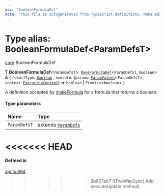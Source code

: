 ```yaml
---
nav: "BooleanFormulaDef"
note: "This file is autogenerated from TypeScript definitions. Make edits to the comments in the TypeScript file and then run `make docs` to regenerate this file."
---
```

# Type alias: BooleanFormulaDef<ParamDefsT\>

[core](../modules/core.md).BooleanFormulaDef

Ƭ **BooleanFormulaDef**<`ParamDefsT`\>: [`BaseFormulaDef`](../interfaces/core.BaseFormulaDef.md)<`ParamDefsT`, `boolean`\> & { `resultType`: [`Boolean`](../enums/core.ValueType.md#boolean) ; `execute`: (`params`: [`ParamValues`](core.ParamValues.md)<`ParamDefsT`\>, `context`: [`ExecutionContext`](../interfaces/core.ExecutionContext.md)) => `boolean` \| `Promise`<`boolean`\>  }

A definition accepted by [makeFormula](../functions/core.makeFormula.md) for a formula that returns a boolean.

#### Type parameters

| Name | Type |
| :------ | :------ |
| `ParamDefsT` | extends [`ParamDefs`](core.ParamDefs.md) |
<<<<<<< HEAD
=======

#### Defined in

[api.ts:994](https://github.com/coda/packs-sdk/blob/main/api.ts#L994)
>>>>>>> 9b607eb7 ([TwoWaySync] Add executeUpdate method)
